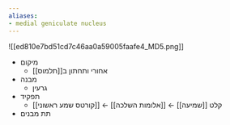 ```yaml
---
aliases:
- medial geniculate nucleus
---
```

![[ed810e7bd51cd7c46aa0a59005faafe4_MD5.png]]
- מיקום
	- אחורי ותחתון ב[[תלמוס]]
- מבנה
	- גרעין
- תפקיד
	- קלט [[שמיעה]] ← [[אלומות השלכה]] ← [[קורטס שמע ראשוני]]
- תת מבנים